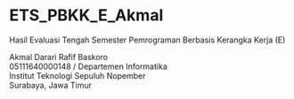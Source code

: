 # ETS_PBKK_E_Akmal

Hasil Evaluasi Tengah Semester Pemrograman Berbasis Kerangka Kerja (E)

Akmal Darari Rafif Baskoro
<br>
05111640000148 / Departemen Informatika
<br>
Institut Teknologi Sepuluh Nopember
<br>
Surabaya, Jawa Timur

